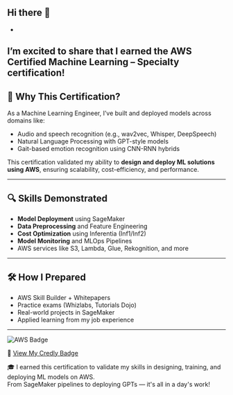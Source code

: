 ## Hi there 👋
-
I’m excited to share that I earned the **AWS Certified Machine Learning – Specialty** certification!
---

## 🧭 Why This Certification?

As a Machine Learning Engineer, I’ve built and deployed models across domains like:

- Audio and speech recognition (e.g., wav2vec, Whisper, DeepSpeech)
- Natural Language Processing with GPT-style models
- Gait-based emotion recognition using CNN-RNN hybrids

This certification validated my ability to **design and deploy ML solutions using AWS**, ensuring scalability, cost-efficiency, and performance.

---

## 🔍 Skills Demonstrated

- **Model Deployment** using SageMaker
- **Data Preprocessing** and Feature Engineering
- **Cost Optimization** using Inferentia (Inf1/Inf2)
- **Model Monitoring** and MLOps Pipelines
- AWS services like S3, Lambda, Glue, Rekognition, and more

---

## 🛠️ How I Prepared

- AWS Skill Builder + Whitepapers  
- Practice exams (Whizlabs, Tutorials Dojo)  
- Real-world projects in SageMaker  
- Applied learning from my job experience

---

![AWS Badge](https://images.credly.com/size/680x680/images/2e3374ed-57dd-4fef-866e-68f5361c82e3/image.png)

📜 [View My Credly Badge](https://www.credly.com/badges/94aae541-80c5-4a74-ac37-7d6c470f5b89/public_url)

🎓 I earned this certification to validate my skills in designing, training, and deploying ML models on AWS.  
From SageMaker pipelines to deploying GPTs — it's all in a day's work!

